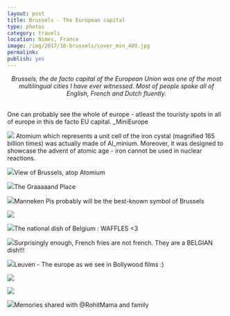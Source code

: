 ```yaml
---
layout: post
title: Brussels - The European capital
type: photos
category: travels
location: Nimes, France
image: /img/2017/10-brussels/cover_min_400.jpg
permalink: 
publish: yes
---
```

<!-- http://compressjpeg.com -->
<!-- http://compressimage.toolur.com/ 1024, 400-->
<center><i>
Brussels, the de facto capital of the European Union was one of the most multilingual cities I have ever witnessed. Most of people spoke all of English, French and Dutch fluently.
</i></center>
<br>
<p class="center"><img src="{{site.baseurl}}/img/2017/10-brussels/cover_min.jpg" alt="">One can probably see the whole of europe - atleast the touristy spots in all of europe in this de facto EU capital. _MiniEurope</p>

<p class="center"><img src="{{site.baseurl}}/img/2017/10-brussels/1_min.jpg"> Atomium which represents a unit cell of the iron cystal (magnified 165 billion times) was actually made of Al_minium. Moreover, it was designed to showcase the advent of atomic age - iron cannot be used in nuclear reactions.</p>

<p class="center"><img src="{{site.baseurl}}/img/2017/10-brussels/2_0_min.jpg">View of Brussels, atop Atomium</p>

<p class="center"><img src="{{site.baseurl}}/img/2017/10-brussels/2_min.jpg">The Graaaaand Place</p>

<p class="center"><img src="{{site.baseurl}}/img/2017/10-brussels/3_min.jpg">Manneken Pis probably will be the best-known symbol of Brussels</p>

<p class="center"><img src="{{site.baseurl}}/img/2017/10-brussels/4_min.jpg"></p>

<p class="center"><img src="{{site.baseurl}}/img/2017/10-brussels/5_min.jpg">The national dish of Belgium : WAFFLES <3</p>

<p class="center"><img src="{{site.baseurl}}/img/2017/10-brussels/6_min.jpg">Surprisingly enough, French fries are not french. They are a BELGIAN dish!!!</p>

<p class="center"><img src="{{site.baseurl}}/img/2017/10-brussels/7_min.jpg">Leuven - The europe as we see in Bollywood films :)</p>

<p class="center"><img src="{{site.baseurl}}/img/2017/10-brussels/8_min.jpg"></p>

<p class="center"><img src="{{site.baseurl}}/img/2017/10-brussels/8_0_min.jpg"></p>

<p class="center"><img src="{{site.baseurl}}/img/2017/10-brussels/9_min.jpg">Memories shared with @RohitMama and family</p>